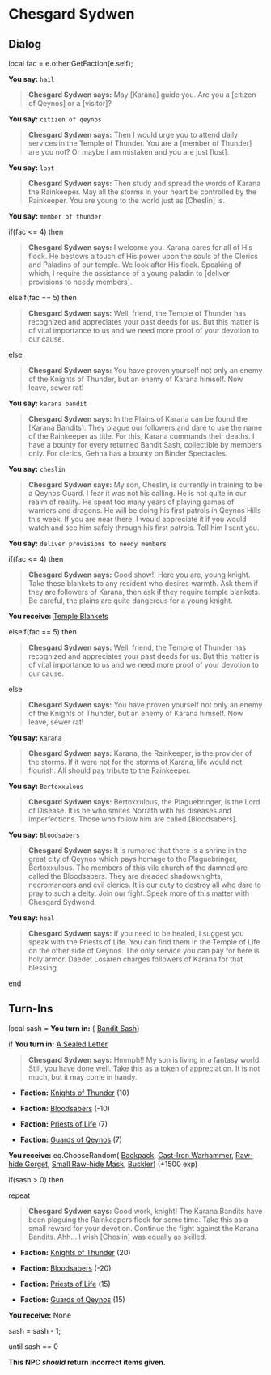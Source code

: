# Chesgard Sydwen
## Dialog

local fac = e.other:GetFaction(e.self);



**You say:** `hail`



>**Chesgard Sydwen says:** May [Karana] guide you. Are you a [citizen of Qeynos] or a [visitor]?

**You say:** `citizen of qeynos`



>**Chesgard Sydwen says:** Then I would urge you to attend daily services in the Temple of Thunder.  You are a [member of Thunder] are you not?  Or maybe I am mistaken and you are just [lost].

**You say:** `lost`



>**Chesgard Sydwen says:** Then study and spread the words of Karana the Rainkeeper.  May all the storms in your heart be controlled by the Rainkeeper.  You are young to the world just as [Cheslin] is.

**You say:** `member of thunder`


 
if(fac <= 4) then



>**Chesgard Sydwen says:** I welcome you. Karana cares for all of His flock. He bestows a touch of His power upon the souls of the Clerics and Paladins of our temple. We look after His flock. Speaking of which, I require the assistance of a young paladin to [deliver provisions to needy members].


elseif(fac == 5) then



>**Chesgard Sydwen says:** Well, friend, the Temple of Thunder has recognized and appreciates your past deeds for us.  But this matter is of vital importance to us and we need more proof of your devotion to our cause.


else



>**Chesgard Sydwen says:** You have proven yourself not only an enemy of the Knights of Thunder, but an enemy of Karana himself. Now leave, sewer rat!





**You say:** `karana bandit`



>**Chesgard Sydwen says:** In the Plains of Karana can be found the [Karana Bandits]. They plague our followers and dare to use the name of the Rainkeeper as title.  For this, Karana commands their deaths. I have a bounty for every returned Bandit Sash, collectible by members only. For clerics, Gehna has a bounty on Binder Spectacles.

**You say:** `cheslin`



>**Chesgard Sydwen says:** My son, Cheslin, is currently in training to be a Qeynos Guard.  I fear it was not his calling.  He is not quite in our realm of reality.  He spent too many years of playing games of warriors and dragons.  He will be doing his first patrols in Qeynos Hills this week.  If you are near there, I would appreciate it if you would watch and see him safely through his first patrols.  Tell him I sent you.

**You say:** `deliver provisions to needy members`



if(fac <= 4) then




>**Chesgard Sydwen says:** Good show!! Here you are, young knight. Take these blankets to any resident who desires warmth. Ask them if they are followers of Karana, then ask if they require temple blankets. Be careful, the plains are quite dangerous for a young knight.



**You receive:**  [Temple Blankets](/item/12102)


elseif(fac == 5) then



>**Chesgard Sydwen says:** Well, friend, the Temple of Thunder has recognized and appreciates your past deeds for us.  But this matter is of vital importance to us and we need more proof of your devotion to our cause.


else



>**Chesgard Sydwen says:** You have proven yourself not only an enemy of the Knights of Thunder, but an enemy of Karana himself. Now leave, sewer rat!







**You say:** `Karana`



>**Chesgard Sydwen says:** Karana, the Rainkeeper, is the provider of the storms. If it were not for the storms of Karana, life would not flourish. All should pay tribute to the Rainkeeper.







**You say:** `Bertoxxulous`



>**Chesgard Sydwen says:** Bertoxxulous, the Plaguebringer, is the Lord of Disease. It is he who smites Norrath with his diseases and imperfections. Those who follow him are called [Bloodsabers].





**You say:** `Bloodsabers`



>**Chesgard Sydwen says:** It is rumored that there is a shrine in the great city of Qeynos which pays homage to the Plaguebringer, Bertoxxulous. The members of this vile church of the damned are called the Bloodsabers. They are dreaded shadowknights, necromancers and evil clerics. It is our duty to destroy all who dare to pray to such a deity. Join our fight. Speak more of this matter with Chesgard Sydwend.

**You say:** `heal`



>**Chesgard Sydwen says:** If you need to be healed, I suggest you speak with the Priests of Life. You can find them in the Temple of Life on the other side of Qeynos. The only service you can pay for here is holy armor. Daedet Losaren charges followers of Karana for that blessing.







end

## Turn-Ins




local sash =  **You turn in:**  { [Bandit Sash](/item/12100)}


if **You turn in:** [A Sealed Letter](/item/18839)


>**Chesgard Sydwen says:** Hmmph!! My son is living in a fantasy world. Still, you have done well. Take this as a token of appreciation. It is not much, but it may come in handy.








* __Faction:__ [Knights of Thunder](/faction/280) (10)


* __Faction:__ [Bloodsabers](/faction/221) (-10)


* __Faction:__ [Priests of Life](/faction/341) (7)


* __Faction:__ [Guards of Qeynos](/faction/262) (7)


 **You receive:** eq.ChooseRandom( [Backpack](/item/17005), [Cast-Iron Warhammer](/item/6041), [Raw-hide Gorget](/item/2139), [Small Raw-hide Mask](/item/2150), [Buckler](/item/9001)) (+1500 exp)


if(sash > 0) then


repeat


>**Chesgard Sydwen says:** Good work, knight! The Karana Bandits have been plaguing the Rainkeepers flock for some time.  Take this as a small reward for your devotion.  Continue the fight against the Karana Bandits.  Ahh... I wish [Cheslin] was equally as skilled.








* __Faction:__ [Knights of Thunder](/faction/280) (20)


* __Faction:__ [Bloodsabers](/faction/221) (-20)


* __Faction:__ [Priests of Life](/faction/341) (15)


* __Faction:__ [Guards of Qeynos](/faction/262) (15)


 **You receive:** None 



sash = sash - 1;


until sash == 0



**This NPC *should* return incorrect items given.**
